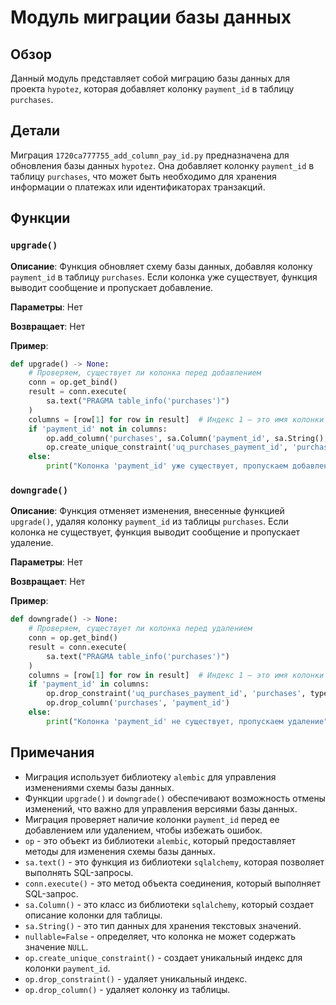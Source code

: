 # Модуль миграции базы данных
## Обзор

Данный модуль представляет собой миграцию базы данных для проекта `hypotez`, которая добавляет колонку `payment_id` в таблицу `purchases`. 

## Детали

Миграция `1720ca777755_add_column_pay_id.py` предназначена для обновления базы данных `hypotez`. Она добавляет колонку `payment_id` в таблицу `purchases`, что может быть необходимо для хранения информации о платежах или идентификаторах транзакций. 

## Функции

### `upgrade()`

**Описание**: Функция обновляет схему базы данных, добавляя колонку `payment_id` в таблицу `purchases`. Если колонка уже существует, функция выводит сообщение и пропускает добавление.

**Параметры**: Нет

**Возвращает**: Нет

**Пример**:

```python
def upgrade() -> None:
    # Проверяем, существует ли колонка перед добавлением
    conn = op.get_bind()
    result = conn.execute(
        sa.text("PRAGMA table_info('purchases')")
    )
    columns = [row[1] for row in result]  # Индекс 1 — это имя колонки в результатах PRAGMA
    if 'payment_id' not in columns:
        op.add_column('purchases', sa.Column('payment_id', sa.String(), nullable=False))
        op.create_unique_constraint('uq_purchases_payment_id', 'purchases', ['payment_id'])
    else:
        print("Колонка 'payment_id' уже существует, пропускаем добавление")
```

### `downgrade()`

**Описание**: Функция отменяет изменения, внесенные функцией `upgrade()`, удаляя колонку `payment_id` из таблицы `purchases`. Если колонка не существует, функция выводит сообщение и пропускает удаление.

**Параметры**: Нет

**Возвращает**: Нет

**Пример**:

```python
def downgrade() -> None:
    # Проверяем, существует ли колонка перед удалением
    conn = op.get_bind()
    result = conn.execute(
        sa.text("PRAGMA table_info('purchases')")
    )
    columns = [row[1] for row in result]  # Индекс 1 — это имя колонки в результатах PRAGMA
    if 'payment_id' in columns:
        op.drop_constraint('uq_purchases_payment_id', 'purchases', type_='unique')
        op.drop_column('purchases', 'payment_id')
    else:
        print("Колонка 'payment_id' не существует, пропускаем удаление")
```

## Примечания

- Миграция использует библиотеку `alembic` для управления изменениями схемы базы данных. 
- Функции `upgrade()` и `downgrade()` обеспечивают возможность отмены изменений, что важно для управления версиями базы данных. 
- Миграция проверяет наличие колонки `payment_id` перед ее добавлением или удалением, чтобы избежать ошибок.
- `op` - это объект из библиотеки `alembic`, который предоставляет методы для изменения схемы базы данных.
- `sa.text()` - это функция из библиотеки `sqlalchemy`, которая позволяет выполнять SQL-запросы.
- `conn.execute()` - это метод объекта соединения, который выполняет SQL-запрос. 
- `sa.Column()` - это класс из библиотеки `sqlalchemy`, который создает описание колонки для таблицы. 
- `sa.String()` - это тип данных для хранения текстовых значений. 
- `nullable=False` - определяет, что колонка не может содержать значение `NULL`.
- `op.create_unique_constraint()` - создает уникальный индекс для колонки `payment_id`.
- `op.drop_constraint()` - удаляет уникальный индекс. 
- `op.drop_column()` - удаляет колонку из таблицы.
